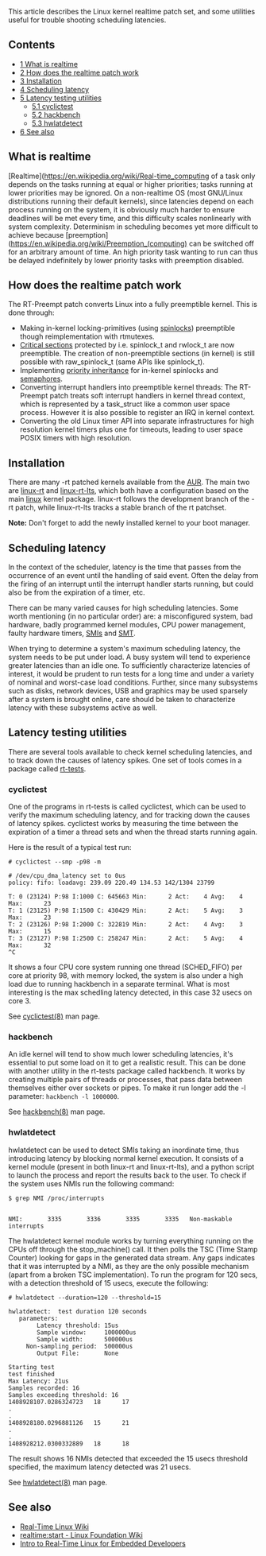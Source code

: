 This article describes the Linux kernel realtime patch set, and some utilities useful for trouble shooting scheduling latencies.

## Contents

*   [1 What is realtime](#What_is_realtime)
*   [2 How does the realtime patch work](#How_does_the_realtime_patch_work)
*   [3 Installation](#Installation)
*   [4 Scheduling latency](#Scheduling_latency)
*   [5 Latency testing utilities](#Latency_testing_utilities)
    *   [5.1 cyclictest](#cyclictest)
    *   [5.2 hackbench](#hackbench)
    *   [5.3 hwlatdetect](#hwlatdetect)
*   [6 See also](#See_also)

## What is realtime

[Realtime](https://en.wikipedia.org/wiki/Real-time_computing of a task only depends on the tasks running at equal or higher priorities; tasks running at lower priorities may be ignored. On a non-realtime OS (most GNU/Linux distributions running their default kernels), since latencies depend on each process running on the system, it is obviously much harder to ensure deadlines will be met every time, and this difficulty scales nonlinearly with system complexity. Determinism in scheduling becomes yet more difficult to achieve because [preemption](https://en.wikipedia.org/wiki/Preemption_(computing) can be switched off for an arbitrary amount of time. An high priority task wanting to run can thus be delayed indefinitely by lower priority tasks with preemption disabled.

## How does the realtime patch work

The RT-Preempt patch converts Linux into a fully preemptible kernel. This is done through:

*   Making in-kernel locking-primitives (using [spinlocks](https://en.wikipedia.org/wiki/Spinlock "wikipedia:Spinlock")) preemptible though reimplementation with rtmutexes.
*   [Critical sections](https://en.wikipedia.org/wiki/Critical_section "wikipedia:Critical section") protected by i.e. spinlock_t and rwlock_t are now preemptible. The creation of non-preemptible sections (in kernel) is still possible with raw_spinlock_t (same APIs like spinlock_t).
*   Implementing [priority inheritance](https://en.wikipedia.org/wiki/Priority_inheritance "wikipedia:Priority inheritance") for in-kernel spinlocks and [semaphores](https://en.wikipedia.org/wiki/Semaphore_(programming) "wikipedia:Semaphore (programming)").
*   Converting interrupt handlers into preemptible kernel threads: The RT-Preempt patch treats soft interrupt handlers in kernel thread context, which is represented by a task_struct like a common user space process. However it is also possible to register an IRQ in kernel context.
*   Converting the old Linux timer API into separate infrastructures for high resolution kernel timers plus one for timeouts, leading to user space POSIX timers with high resolution.

## Installation

There are many -rt patched kernels available from the [AUR](/index.php/AUR "AUR"). The main two are [linux-rt](https://aur.archlinux.org/packages/linux-rt/) and [linux-rt-lts](https://aur.archlinux.org/packages/linux-rt-lts/), which both have a configuration based on the main [linux](https://www.archlinux.org/packages/?name=linux) kernel package. linux-rt follows the development branch of the -rt patch, while linux-rt-lts tracks a stable branch of the rt patchset.

**Note:** Don't forget to add the newly installed kernel to your boot manager.

## Scheduling latency

In the context of the scheduler, latency is the time that passes from the occurrence of an event until the handling of said event. Often the delay from the firing of an interrupt until the interrupt handler starts running, but could also be from the expiration of a timer, etc.

There can be many varied causes for high scheduling latencies. Some worth mentioning (in no particular order) are: a misconfigured system, bad hardware, badly programmed kernel modules, CPU power management, faulty hardware timers, [SMIs](https://en.wikipedia.org/wiki/System_Management_Mode#Entering_SMM "wikipedia:System Management Mode") and [SMT](https://en.wikipedia.org/wiki/Simultaneous_multithreading "wikipedia:Simultaneous multithreading").

When trying to determine a system's maximum scheduling latency, the system needs to be put under load. A busy system will tend to experience greater latencies than an idle one. To sufficiently characterize latencies of interest, it would be prudent to run tests for a long time and under a variety of nominal and worst-case load conditions. Further, since many subsystems such as disks, network devices, USB and graphics may be used sparsely after a system is brought online, care should be taken to characterize latency with these subsystems active as well.

## Latency testing utilities

There are several tools available to check kernel scheduling latencies, and to track down the causes of latency spikes. One set of tools comes in a package called [rt-tests](https://www.archlinux.org/packages/?name=rt-tests).

### cyclictest

One of the programs in rt-tests is called cyclictest, which can be used to verify the maximum scheduling latency, and for tracking down the causes of latency spikes. cyclictest works by measuring the time between the expiration of a timer a thread sets and when the thread starts running again.

Here is the result of a typical test run:

 `# cyclictest --smp -p98 -m` 
```
# /dev/cpu_dma_latency set to 0us
policy: fifo: loadavg: 239.09 220.49 134.53 142/1304 23799          

T: 0 (23124) P:98 I:1000 C: 645663 Min:      2 Act:    4 Avg:    4 Max:      23
T: 1 (23125) P:98 I:1500 C: 430429 Min:      2 Act:    5 Avg:    3 Max:      23
T: 2 (23126) P:98 I:2000 C: 322819 Min:      2 Act:    4 Avg:    3 Max:      15
T: 3 (23127) P:98 I:2500 C: 258247 Min:      2 Act:    5 Avg:    4 Max:      32
^C
```

It shows a four CPU core system running one thread (SCHED_FIFO) per core at priority 98, with memory locked, the system is also under a high load due to running hackbench in a separate terminal. What is most interesting is the max schedling latency detected, in this case 32 usecs on core 3.

See [cyclictest(8)](https://man.cx/cyclictest(8)) man page.

### hackbench

An idle kernel will tend to show much lower scheduling latencies, it's essential to put some load on it to get a realistic result. This can be done with another utility in the rt-tests package called hackbench. It works by creating multiple pairs of threads or processes, that pass data between themselves either over sockets or pipes. To make it run longer add the -l parameter: `hackbench -l 1000000`.

See [hackbench(8)](https://man.cx/hackbench(8)) man page.

### hwlatdetect

hwlatdetect can be used to detect SMIs taking an inordinate time, thus introducing latency by blocking normal kernel execution. It consists of a kernel module (present in both linux-rt and linux-rt-lts), and a python script to launch the process and report the results back to the user. To check if the system uses NMIs run the following command:

 `$ grep NMI /proc/interrupts` 
```

NMI:       3335       3336       3335       3335   Non-maskable interrupts
```

The hwlatdetect kernel module works by turning everything running on the CPUs off through the stop_machine() call. It then polls the TSC (Time Stamp Counter) looking for gaps in the generated data stream. Any gaps indicates that it was interrupted by a NMI, as they are the only possible mechanism (apart from a broken TSC implementation). To run the program for 120 secs, with a detection threshold of 15 usecs, execute the following:

 `# hwlatdetect --duration=120 --threshold=15` 
```
hwlatdetect:  test duration 120 seconds
   parameters:
        Latency threshold: 15us
        Sample window:     1000000us
        Sample width:      500000us
     Non-sampling period:  500000us
        Output File:       None

Starting test
test finished
Max Latency: 21us
Samples recorded: 16
Samples exceeding threshold: 16
1408928107.0286324723   18      17
.
.
1408928180.0296881126   15      21
.
.
1408928212.0300332889   18      18
```

The result shows 16 NMIs detected that exceeded the 15 usecs threshold specified, the maximum latency detected was 21 usecs.

See [hwlatdetect(8)](https://man.cx/hwlatdetect(8)) man page.

## See also

*   [Real-Time Linux Wiki](https://rt.wiki.kernel.org)
*   [realtime:start - Linux Foundation Wiki](https://wiki.linuxfoundation.org/realtime/)
*   [Intro to Real-Time Linux for Embedded Developers](https://www.linuxfoundation.org/blog/intro-to-real-time-linux-for-embedded-developers/)
